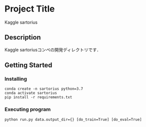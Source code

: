 # Project Title

Kaggle sartorius

## Description

Kaggle sartoriusコンペの開発ディレクトリです．

## Getting Started

### Installing

```
conda create -n sartorius python=3.7
conda activate sartorius
pip install -r requirements.txt
```

### Executing program

```
python run.py data.output_dir={} [do_train=True] [do_eval=True]
```

